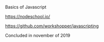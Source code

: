 Basics of Javascript

https://nodeschool.io/

https://github.com/workshopper/javascripting

Concluded in november of 2019